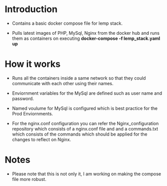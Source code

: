 # Introduction

* Contains a basic docker compose file for lemp stack.

* Pulls latest images of PHP, MySql, Nginx from the docker hub and runs them as containers on executing **docker-compose -f lemp_stack.yaml up**


# How it works

* Runs all the containers inside a same network so that they could communicate with each other using their names.

* Enviornment variables for the MySql are defined such as user name and password.

* Named voulume for MySql is configured which is best practice for the Prod Enviornments.

* For the nginx.conf configuration you can refer the Nginx_configuration repository which consists of a nginx.conf file and and a commands.txt which consists of the commands which should be applied for the changes to reflect on Nginx.


# Notes

* Please note that this is not only it, I am working on making the compose file more robust.

